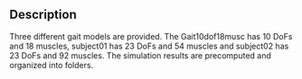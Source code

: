 Description
---

Three different gait models are provided. The Gait10dof18musc has 10 DoFs and 18
muscles, subject01 has 23 DoFs and 54 muscles and subject02 has 23 DoFs and 92
muscles. The simulation results are precomputed and organized into folders.
